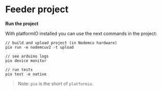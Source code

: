 # Feeder project

**Run the project**

With platformIO installed you can use the next commands in the project:

```
// build and upload project (in Nodemcu hardware)
pio run -e nodemcuv2 -t upload

// see arduino logs
pio device monitor

// run tests
pio test -e native
```

> Note: `pio` is the short of `platformio`.
